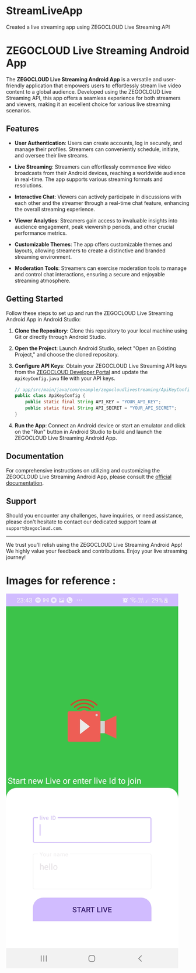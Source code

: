 # StreamLiveApp
Created a live streaming app using ZEGOCLOUD Live Streaming API


# ZEGOCLOUD Live Streaming Android App

The **ZEGOCLOUD Live Streaming Android App** is a versatile and user-friendly application that empowers users to effortlessly stream live video content to a global audience. Developed using the ZEGOCLOUD Live Streaming API, this app offers a seamless experience for both streamers and viewers, making it an excellent choice for various live streaming scenarios.

## Features

- **User Authentication**: Users can create accounts, log in securely, and manage their profiles. Streamers can conveniently schedule, initiate, and oversee their live streams.

- **Live Streaming**: Streamers can effortlessly commence live video broadcasts from their Android devices, reaching a worldwide audience in real-time. The app supports various streaming formats and resolutions.

- **Interactive Chat**: Viewers can actively participate in discussions with each other and the streamer through a real-time chat feature, enhancing the overall streaming experience.

- **Viewer Analytics**: Streamers gain access to invaluable insights into audience engagement, peak viewership periods, and other crucial performance metrics.

- **Customizable Themes**: The app offers customizable themes and layouts, allowing streamers to create a distinctive and branded streaming environment.

- **Moderation Tools**: Streamers can exercise moderation tools to manage and control chat interactions, ensuring a secure and enjoyable streaming atmosphere.

## Getting Started

Follow these steps to set up and run the ZEGOCLOUD Live Streaming Android App in Android Studio:

1. **Clone the Repository**: Clone this repository to your local machine using Git or directly through Android Studio.

2. **Open the Project**: Launch Android Studio, select "Open an Existing Project," and choose the cloned repository.

3. **Configure API Keys**: Obtain your ZEGOCLOUD Live Streaming API keys from the [ZEGOCLOUD Developer Portal](https://developer.zegocloud.com) and update the `ApiKeyConfig.java` file with your API keys.

    ```java
    // app/src/main/java/com/example/zegocloudlivestreaming/ApiKeyConfig.java
    public class ApiKeyConfig {
        public static final String API_KEY = "YOUR_API_KEY";
        public static final String API_SECRET = "YOUR_API_SECRET";
    }
    ```

4. **Run the App**: Connect an Android device or start an emulator and click on the "Run" button in Android Studio to build and launch the ZEGOCLOUD Live Streaming Android App.

## Documentation

For comprehensive instructions on utilizing and customizing the ZEGOCLOUD Live Streaming Android App, please consult the [official documentation](https://docs.zegocloud.com/android-live-streaming-app).

## Support

Should you encounter any challenges, have inquiries, or need assistance, please don't hesitate to contact our dedicated support team at `support@zegocloud.com`.



---

We trust you'll relish using the ZEGOCLOUD Live Streaming Android App! We highly value your feedback and contributions. Enjoy your live streaming journey!


# Images for reference :

<img src="https://github.com/JAYS-bit/StreamLiveApp/blob/master/live_Stream0.jpeg">



